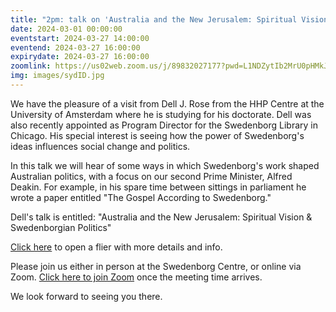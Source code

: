 ```yaml
---
title: "2pm: talk on 'Australia and the New Jerusalem: Spiritual Vision & Swedenborgian Politics' by visiting scholar Dell J. Rose"
date: 2024-03-01 00:00:00
eventstart: 2024-03-27 14:00:00
eventend: 2024-03-27 16:00:00
expirydate: 2024-03-27 16:00:00
zoomlink: https://us02web.zoom.us/j/89832027177?pwd=L1NDZytIb2MrU0pHMkJ4SVJBdG5EQT09
img: images/sydID.jpg
---
```


We have the pleasure of a visit from Dell J. Rose from the HHP Centre at the University of Amsterdam where he is studying for his doctorate.
Dell was also recently appointed as Program Director for the Swedenborg Library in Chicago.
His special interest is seeing how the power of Swedenborg's ideas influences social change and politics.

In this talk we will hear of some ways in which Swedenborg's work shaped Australian politics, with a focus on our second Prime Minister, Alfred Deakin. For example, in his spare time between sittings in parliament he wrote a paper entitled "The Gospel According to Swedenborg."

Dell's talk is entitled: "Australia and the New Jerusalem: Spiritual Vision & Swedenborgian Politics"

[Click here](https://static.swedenborg.com.au/pdf/fliers/syd20240327.pdf) to open a flier with more details and info.

Please join us either in person at the Swedenborg Centre, or online via Zoom. [Click here to join Zoom](https://us02web.zoom.us/j/89832027177?pwd=L1NDZytIb2MrU0pHMkJ4SVJBdG5EQT09) once the meeting time arrives.

We look forward to seeing you there.